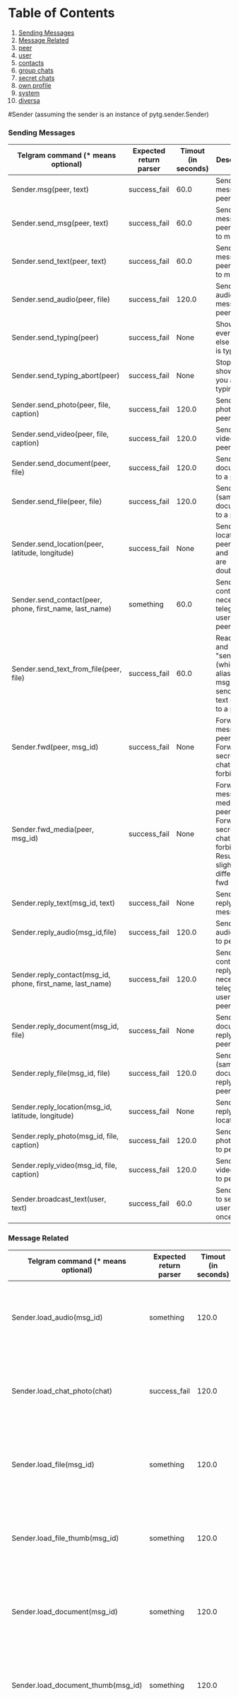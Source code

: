 # Table of Contents
1. [Sending Messages](#sending-messages)
2. [Message Related](#message-related)
3. [peer](#peer)
4. [user](#user)
5. [contacts](#contacts)
6. [group chats](#group-chats)
7. [secret chats](#secret-chats)
8. [own profile](#own-profile)
9. [system](#system)
10. [diversa](#diversa)

#Sender (assuming the sender is an instance of pytg.sender.Sender)

### Sending Messages
| Telgram command (\* means optional) | Expected return parser | Timout (in seconds) | Description |
| ------------------ | ---------------------- | ------------------------ | ----------- |
| Sender.msg(peer, text) | success_fail | 60.0 | Sends text message to peer |
| Sender.send_msg(peer, text) | success_fail | 60.0 | Sends text message to peer (alias to msg)|
| Sender.send_text(peer, text) | success_fail | 60.0 | Sends text message to peer (alias to msg)|
| Sender.send_audio(peer, file) | success_fail | 120.0 |  Sends audio message to peer|
| Sender.send_typing(peer) | success_fail | None | Shows everyone else "User is typing" |
| Sender.send_typing_abort(peer) | success_fail | None | Stop showing you are typing |
| Sender.send_photo(peer, file, caption) | success_fail | 120.0 | Send a photo to a peer |
| Sender.send_video(peer, file, caption) | success_fail | 120.0 | Send a video to a peer |
| Sender.send_document(peer, file) | success_fail | 120.0 | Send a document to a peer |
| Sender.send_file(peer, file) | success_fail | 120.0 | Send a file (same as document) to a peer |
| Sender.send_location(peer, latitude, longitude) | success_fail | None | Send a geo location to a peer (lat and long are doubles) |
| Sender.send_contact(peer, phone, first_name, last_name) | something | 60.0 | Sends contact (not necessary telegram user) to a peer |
| Sender.send_text_from_file(peer, file) | success_fail | 60.0 | Reads a file and uses "send_text() (which is an alias to msg)" to send the text content to a peer |
| Sender.fwd(peer, msg_id) | success_fail | None | Forwards message to peer. Forward to secret chats is forbidden |
| Sender.fwd_media(peer, msg_id) | success_fail | None | Forwards message media to peer. Forward to secret chats is forbidden. Result slightly differs from fwd |
| Sender.reply_text(msg_id, text) | success_fail | None | Sends text reply to message |
| Sender.reply_audio(msg_id,file) | success_fail | 120.0 | Sends audio reply to peer |
| Sender.reply_contact(msg_id, phone, first_name, last_name) | success_fail | 120.0 | Sends contact reply (not necessary telegram user) to a peer |
| Sender.reply_document(msg_id, file) | success_fail | None | Sends document reply to peer |
| Sender.reply_file(msg_id, file) | success_fail | 120.0 | Sends file (same as document) reply to peer |
| Sender.reply_location(msg_id, latitude, longitude) | success_fail | None | Sends geo reply location |
| Sender.reply_photo(msg_id, file, caption) | success_fail | 120.0 | Sends photo reply to peer |
| Sender.reply_video(msg_id, file, caption) | success_fail | 120.0 | Sends video reply to peer |
| Sender.broadcast_text(user, text) | success_fail | 60.0 | Sends text to several users at once |

### Message Related
| Telgram command (\* means optional) | Expected return parser | Timout (in seconds) | Description |
| ------------------ | ---------------------- | ------------------------ | ----------- |
| Sender.load_audio(msg_id) | something | 120.0 | Downloads file to downloads dirs. Prints file name after download end |
| Sender.load_chat_photo(chat) | success_fail | 120.0 | Downloads file to downloads dirs. Prints file name after download end |
| Sender.load_file(msg_id) | something | 120.0 | Downloads file to downloads dirs. Prints file name after download end |
| Sender.load_file_thumb(msg_id) | something | 120.0 | Downloads file to downloads dirs. Prints file name after download end |
| Sender.load_document(msg_id) | something | 120.0 | Downloads file to downloads dirs. Prints file name after download end |
| Sender.load_document_thumb(msg_id) | something | 120.0 | Downloads file to downloads dirs. Prints file name after download end |
| Sender.load_photo(msg_id) | something | 120.0 | Downloads file to downloads dirs. Prints file name after download end |
| Sender.load_video(msg_id) | something | 120.0 | Downloads file to downloads dirs. Prints file name after download end |
| Sender.load_video_thumb(msg_id) | something | 120.0 | Downloads file to downloads dirs. Prints file name after download end |

### peer
| Telgram command (\* means optional) | Expected return parser | Timout (in seconds) | Description |
| ------------------ | ---------------------- | ------------------------ | ----------- |
| Sender.mark_read(peer) | success_fail | None | Marks messages with peer as read |
| Sender.history(user, limit\*, offset\*) | something | None | Prints messages with this peer (most recent message lower). Also marks messages as read |


### user
| Telgram command (\* means optional) | Expected return parser | Timout (in seconds) | Description |
| ------------------ | ---------------------- | ------------------------ | ----------- |
| Sender.user_info(user) | something | None |  |
| Sender.load_user_photo(user) | something | 120.0 | Downloads file to downloads dirs. Prints file name after download end |

### contacts
| Telgram command (\* means optional) | Expected return parser | Timout (in seconds) | Description |
| ------------------ | ---------------------- | ------------------------ | ----------- |
| Sender.contact_add(phone, first_name, last_name) | something | None | Tries to add user to contact list |
| Sender.contact_add_by_card(card) | success_fail | None | Gets user by card and prints it name. You can then send messages to him as usual #todo: add args type |
| Sender.contact_rename(user, first_name, last_name) | something | None | Renames contact #returns the new name |
| Sender.contact_delete(user) | success_fail | None | Deletes contact from contact list |
| Sender.contacts_list() | success_fail | None | Prints contact list |
| Sender.contacts_search(user_name, limit\*) | success_fail | None | Searches contacts by username |

### group chats
| Telgram command (\* means optional) | Expected return parser | Timout (in seconds) | Description |
| ------------------ | ---------------------- | ------------------------ | ----------- |
| Sender.chat_info(chat) | something | None | Prints info about chat (id, members, admin, etc.) |
| Sender.chat_set_photo(chat, file) | success_fail | 120.0 | Sets chat photo. Photo will be cropped to square |
| Sender.chat_add_user(chat, user, msgs_to_forward\*) | something | 60.0 | Adds user to chat. Sends him last msgs-to-forward message from this chat. Default 100 |
| Sender.chat_del_user(chat, user) | success_fail | None | Deletes user from chat |
| Sender.chat_rename(chat, new_name) | success_fail | None | Renames chat |
| Sender.create_group_chat(name, user) | success_fail | None | Creates group chat with users |
| Sender.import_chat_link(hash) | success_fail | None | Joins to chat by link |
| Sender.export_chat_link(chat) | success_fail | None | Prints chat link that can be used to join to chat |

### secret chats
| Telgram command (\* means optional) | Expected return parser | Timout (in seconds) | Description |
| ------------------ | ---------------------- | ------------------------ | ----------- |
| Sender.create_secret_chat(user) | success_fail | None | Starts creation of secret chat |
| Sender.accept_secret_chat(secret_chat) | success_fail | None | Accept a secret chat |
| Sender.set_ttl(secret_chat) | success_fail | None | Sets secret chat ttl. Client itself ignores ttl |
| Sender.visualize_key(secret_chat) | success_fail | None | Prints visualization of encryption key (first 16 bytes sha1 of it in fact) |

### own profile
| Telgram command (\* means optional) | Expected return parser | Timout (in seconds) | Description |
| ------------------ | ---------------------- | ------------------------ | ----------- |
| Sender.set_profile_name(first_name, last_name) | something | 60.0 | Sets profile name. |
| Sender.set_username(name) | success_fail | None | Sets username. |
| Sender.set_profile_photo(file) | something | 120.0 | Sets profile photo. Photo will be cropped to square |
| Sender.status_online | success_fail | None | Sets status as online |
| Sender.status_offline() | success_fail | None | Sets status as offline|
| Sender.export_card() | success_fail | None | Prints card that can be imported by another user with import_card method |

### system
| Telgram command (\* means optional) | Expected return parser | Timout (in seconds) | Description |
| ------------------ | ---------------------- | ------------------------ | ----------- |
| Sender.quit() | response_fails | None | Quits immediately |
| Sender.safe_quit() | response_fails | None | Waits for all queries to end, then quits |
| Sender.main_session() | success_fail | None | Sends updates to this connection (or terminal). Useful only with listening socket |
| Sender.dialog_list(limit\* default: 100, offset\* default: 100) | List() | None | List of last conversations |
| Sender.set_password(hint\* default: "empty") | success_fail | None | Sets password |

### diversa
| Telgram command (\* means optional) | Expected return parser | Timout (in seconds) | Description |
| ------------------ | ---------------------- | ------------------------ | ----------- |
| Sender.raw(command) | raw | 120.0 | just send custom shit to the cli. Use, if there are no fitting functions, because I didn't update
| Sender.cli_help() | raw | None | Prints the help. (Needed for pytg itself!) |
